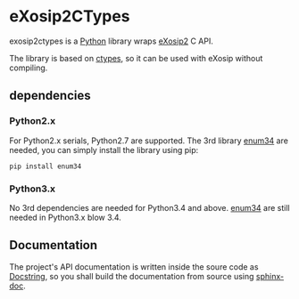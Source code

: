 # eXosip2CTypes

exosip2ctypes is a [Python](http://python.org) library wraps [eXosip2](http://www.antisip.com/exosip2-toolkit) C API.

The library is based on [ctypes](http://docs.python.org/3/library/ctypes.html), so it can be used with eXosip without compiling.

## dependencies

### Python2.x
For Python2.x serials, Python2.7 are supported. The 3rd library [enum34](http://pypi.python.org/pypi/enum34) are needed, you can simply install the library using pip:

    pip install enum34

### Python3.x
No 3rd dependencies are needed for Python3.4 and above.
[enum34](http://pypi.python.org/pypi/enum34) are still needed in Python3.x blow 3.4.

## Documentation
The project's API documentation is written inside the soure code as [Docstring](http://www.python.org/dev/peps/pep-0257/), so you shall build the documentation from source using [sphinx-doc](sphinx-doc.org).
